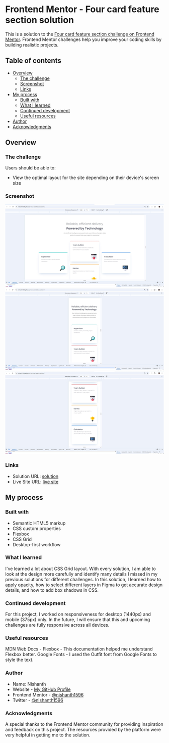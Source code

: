 # Frontend Mentor - Four card feature section solution

This is a solution to the [Four card feature section challenge on Frontend Mentor](https://www.frontendmentor.io/challenges/four-card-feature-section-weK1eFYK). Frontend Mentor challenges help you improve your coding skills by building realistic projects.

## Table of contents

- [Overview](#overview)
  - [The challenge](#the-challenge)
  - [Screenshot](#screenshot)
  - [Links](#links)
- [My process](#my-process)
  - [Built with](#built-with)
  - [What I learned](#what-i-learned)
  - [Continued development](#continued-development)
  - [Useful resources](#useful-resources)
- [Author](#author)
- [Acknowledgments](#acknowledgments)

## Overview

### The challenge

Users should be able to:

- View the optimal layout for the site depending on their device's screen size

### Screenshot

![](./screenshot.jpg)
![](./screenshot1.jpg)
![](./screenshot2.jpg)

### Links

- Solution URL: [solution](https://github.com/nishanth1596/-Four-card-feature-section-)
- Live Site URL: [live site ](https://nishanth1596.github.io/-Four-card-feature-section-/)

## My process

### Built with

- Semantic HTML5 markup
- CSS custom properties
- Flexbox
- CSS Grid
- Desktop-first workflow

### What I learned

I've learned a lot about CSS Grid layout. With every solution, I am able to look at the design more carefully and identify many details I missed in my previous solutions for different challenges. In this solution, I learned how to apply opacity, how to select different layers in Figma to get accurate design details, and how to add box shadows in CSS.

### Continued development

For this project, I worked on responsiveness for desktop (1440px) and mobile (375px) only. In the future, I will ensure that this and upcoming challenges are fully responsive across all devices.

### Useful resources

MDN Web Docs - Flexbox - This documentation helped me understand Flexbox better.
Google Fonts - I used the Outfit font from Google Fonts to style the text.

### Author

- Name: Nishanth
- Website - [My GitHub Profile](https://github.com/nishanth1596)
- Frontend Mentor - [@nishanth1596](https://www.frontendmentor.io/profile/nishanth1596)
- Twitter - [@nishanth1596](https://x.com/nishanth1596)

### Acknowledgments

A special thanks to the Frontend Mentor community for providing inspiration and feedback on this project. The resources provided by the platform were very helpful in getting me to the solution.
